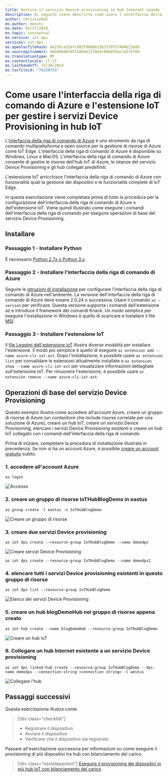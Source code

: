 ```yaml
---
title: Gestire il servizio Device provisioning in hub Internet usando l'interfaccia della riga di comando di Azure & estensione Internet
description: Di seguito viene descritto come usare l'interfaccia della riga di comando di Azure e l'estensione IoT per gestire i servizi Device Provisioning in hub IoT
author: chrissie926
ms.author: menchi
ms.date: 01/17/2018
ms.topic: conceptual
ms.service: iot-dps
services: iot-dps
ms.openlocfilehash: 0e276ca32d7cd02f9668b33b3729757404b13b00
ms.sourcegitcommit: d6b68b907e5158b451239e4c09bb55eccb5fef89
ms.translationtype: MT
ms.contentlocale: it-IT
ms.lasthandoff: 11/20/2019
ms.locfileid: "74229733"
---
```

# <a name="how-to-use-azure-cli-and-the-iot-extension-to-manage-the-iot-hub-device-provisioning-service"></a>Come usare l'interfaccia della riga di comando di Azure e l'estensione IoT per gestire i servizi Device Provisioning in hub IoT

L'[interfaccia della riga di comando di Azure](https://docs.microsoft.com/cli/azure?view=azure-cli-latest) è uno strumento da riga di comando multipiattaforma e open source per la gestione di risorse di Azure come IoT Edge. L'interfaccia della riga di comando di Azure è disponibile su Windows, Linux e MacOS. L'interfaccia della riga di comando di Azure consente di gestire le risorse dell'hub IoT di Azure, le istanze del servizio Device Provisioning e gli hub collegati predefiniti.

L'estensione IoT arricchisce l'interfaccia della riga di comando di Azure con funzionalità quali la gestione dei dispositivi e le funzionalità complete di IoT Edge.

In questa esercitazione viene completata prima di tutto la procedura per la configurazione dell'interfaccia della riga di comando di Azure e dell'estensione IoT. Viene quindi illustrato come eseguire i comandi dell'interfaccia della riga di comando per eseguire operazioni di base del servizio Device Provisioning. 

## <a name="installation"></a>Installare 

### <a name="step-1---install-python"></a>Passaggio 1 - Installare Python

È necessario [Python 2.7x o Python 3.x](https://www.python.org/downloads/).

### <a name="step-2---install-the-azure-cli"></a>Passaggio 2 - Installare l'interfaccia della riga di comando di Azure

Seguire le [istruzioni di installazione](https://docs.microsoft.com/cli/azure/install-azure-cli?view=azure-cli-latest) per configurare l'interfaccia della riga di comando di Azure nell'ambiente. La versione dell'interfaccia della riga di comando di Azure deve essere 2.0.24 o successiva. Usare il comando `az –version` per verificare. Questa versione supporta i comandi dell'estensione az e introduce il framework dei comandi Knack. Un modo semplice per eseguire l'installazione in Windows è quello di scaricare e installare il file [MSI](https://aka.ms/InstallAzureCliWindows).

### <a name="step-3---install-iot-extension"></a>Passaggio 3 - Installare l'estensione IoT

Il [file Leggimi dell'estensione IoT](https://github.com/Azure/azure-iot-cli-extension) illustra diverse modalità per installare l'estensione. Il modo più semplice è quello di eseguire `az extension add --name azure-cli-iot-ext`. Dopo l'installazione, è possibile usare `az extension list` per convalidare le estensioni attualmente installate o `az extension show --name azure-cli-iot-ext` per visualizzare informazioni dettagliate sull'estensione IoT. Per rimuovere l'estensione, è possibile usare `az extension remove --name azure-cli-iot-ext`.


## <a name="basic-device-provisioning-service-operations"></a>Operazioni di base del servizio Device Provisioning
Questo esempio illustra come accedere all'account Azure, creare un gruppo di risorse di Azure (un contenitore che include risorse correlate per una soluzione di Azure), creare un hub IoT, creare un servizio Device Provisioning, elencare i servizi Device Provisioning esistenti e creare un hub IoT collegato con i comandi dell'interfaccia della riga di comando. 

Prima di iniziare, completare la procedura di installazione illustrata in precedenza. Se non si ha un account Azure, è possibile [creare un account gratuito](https://azure.microsoft.com/free/?v=17.39a) subito. 


### <a name="1-log-in-to-the-azure-account"></a>1. accedere all'account Azure
  
    az login

![Accesso][1]

### <a name="2-create-a-resource-group-iothubblogdemo-in-eastus"></a>2. creare un gruppo di risorse IoTHubBlogDemo in eastus

    az group create -l eastus -n IoTHubBlogDemo

![Creare un gruppo di risorse][2]


### <a name="3-create-two-device-provisioning-services"></a>3. creare due servizi Device provisioning

    az iot dps create --resource-group IoTHubBlogDemo --name demodps

![Creare servizi Device Provisioning][3]

    az iot dps create --resource-group IoTHubBlogDemo --name demodps2

### <a name="4-list-all-the-existing-device-provisioning-services-under-this-resource-group"></a>4. elencare tutti i servizi Device provisioning esistenti in questo gruppo di risorse

    az iot dps list --resource-group IoTHubBlogDemo

![Elenco dei servizi Device Provisioning][4]


### <a name="5-create-an-iot-hub-blogdemohub-under-the-newly-created-resource-group"></a>5. creare un hub blogDemoHub nel gruppo di risorse appena creato

    az iot hub create --name blogDemoHub --resource-group IoTHubBlogDemo

![Creare un hub IoT][5]

### <a name="6-link-one-existing-iot-hub-to-a-device-provisioning-service"></a>6. Collegare un hub Internet esistente a un servizio Device provisioning

    az iot dps linked-hub create --resource-group IoTHubBlogDemo --dps-name demodps --connection-string <connection string> -l westus

![Collegare l'hub][5]

<!-- Images -->
[1]: ./media/how-to-manage-dps-with-cli/login.jpg
[2]: ./media/how-to-manage-dps-with-cli/create-resource-group.jpg
[3]: ./media/how-to-manage-dps-with-cli/create-dps.jpg
[4]: ./media/how-to-manage-dps-with-cli/list-dps.jpg
[5]: ./media/how-to-manage-dps-with-cli/create-hub.jpg
[6]: ./media/how-to-manage-dps-with-cli/link-hub.jpg


## <a name="next-steps"></a>Passaggi successivi
Questa esercitazione illustra come:

> [!div class="checklist"]
> * Registrare il dispositivo
> * Avviare il dispositivo
> * Verificare che il dispositivo sia registrato

Passare all'esercitazione successiva per informazioni su come eseguire il provisioning di più dispositivi tra hub con bilanciamento del carico. 

> [!div class="nextstepaction"]
> [Eseguire il provisioning dei dispositivi in più hub IoT con bilanciamento del carico](./tutorial-provision-multiple-hubs.md)
